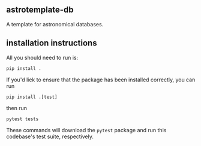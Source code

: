 astrotemplate-db
---------------------------
A template for astronomical databases.

installation instructions
---------------------------
All you should need to run is:

`pip install .`

If you'd liek to ensure that the package has been installed correctly, you can run

`pip install .[test]`

then run

`pytest tests`

These commands will download the `pytest` package and run this codebase's test suite, respectively.

